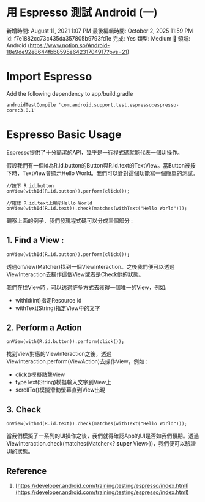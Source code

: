 # 用 Espresso 測試 Android (一)

新增時間: August 11, 2021 1:07 PM
最後編輯時間: October 2, 2025 11:59 PM
id: f7e1882cc73c435da357805b9793fd1e
完成: Yes
類型: Medium
🧩 領域: Android (https://www.notion.so/Android-18e9de92e8644fbb8595e64231704917?pvs=21)

# **Import Espresso**

Add the following dependency to app/build.gradle

```
androidTestCompile 'com.android.support.test.espresso:espresso-core:3.0.1'
```

# **Espresso Basic Usage**

Espresso提供了十分簡潔的API，幾乎是一行程式碼就能代表一個UI操作。

假設我們有一個id為R.id.button的Button與R.id.text的TextView。當Button被按下時，TextView會顯示Hello World。我們可以針對這個功能寫一個簡單的測試。

```
//按下 R.id.button
onView(withId(R.id.button)).perform(click());

//確認 R.id.text上顯示Hello World
onView(withId(R.id.text)).check(matches(withText("Hello World")));
```

觀察上面的例子，我們發現程式碼可以分成三個部分 :

## **1. Find a View :**

```
onView(withId(R.id.button)).perform(click());
```

透過onView(Matcher<View>)找到一個ViewInteraction。之後我們便可以透過ViewInteraction去操作這個View或者是Check他的狀態。

我們在找View時，可以透過許多方式去獲得一個唯一的View，例如:

- withId(int)指定Resource id
- withText(String)指定View中的文字

## **2. Perform a Action**

```
onView(with(R.id.button)).perform(click());
```

找到View對應的ViewInteraction之後，透過ViewInteraction.perform(ViewAction)去操作View，例如 :

- click()模擬點擊View
- typeText(String)模擬輸入文字到View上
- scrollTo()模擬滑動螢幕直到View出現

## **3. Check**

```
onView(withId(R.id.text)).check(matches(withText("Hello World")));
```

當我們模擬了一系列的UI操作之後，我們就得確認App的UI是否如我們預期。透過ViewInteraction.check(matches(Matcher<? **super** View>))，我們便可以驗證UI的狀態。

## **Reference**

1. [https://developer.android.com/training/testing/espresso/index.html](https://developer.android.com/training/testing/espresso/index.html)